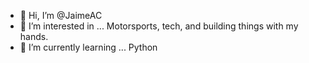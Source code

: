 - 👋 Hi, I’m @JaimeAC
- 👀 I’m interested in ... Motorsports, tech, and building things with my hands. 
- 🌱 I’m currently learning ... Python

<!---
JaymeC/JaymeC is a ✨ special ✨ repository because its `README.md` (this file) appears on your GitHub profile.
You can click the Preview link to take a look at your changes.
--->
